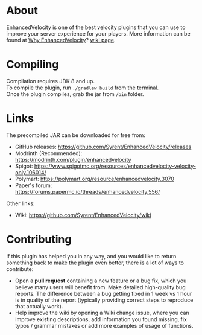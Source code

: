 # About
EnhancedVelocity is one of the best velocity plugins that you can use to improve your server experience for your players.
More information can be found at [Why EnhancedVelocity](https://github.com/Syrent/EnhancedVelocity/wiki/Why-EnhancedVelocity%3F)? [wiki page](https://github.com/Syrent/EnhancedVelocity/wiki).

# Compiling
Compilation requires JDK 8 and up.   
To compile the plugin, run `./gradlew build` from the terminal.   
Once the plugin compiles, grab the jar from `/bin` folder.   

# Links
The precompiled JAR can be downloaded for free from:

* GitHub releases: https://github.com/Syrent/EnhancedVelocity/releases
* Modrinth (Recommended): https://modrinth.com/plugin/enhancedvelocity
* Spigot: https://www.spigotmc.org/resources/enhancedvelocity-velocity-only.106014/
* Polymart: https://polymart.org/resource/enhancedvelocity.3070
* Paper's forum: https://forums.papermc.io/threads/enhancedvelocity.556/

Other links:

* Wiki: https://github.com/Syrent/EnhancedVelocity/wiki

# Contributing
If this plugin has helped you in any way, and you would like to return something back to make the plugin even better, there is a lot of ways to contribute:

* Open a **pull request** containing a new feature or a bug fix, which you believe many users will benefit from.
Make detailed high-quality bug reports. The difference between a bug getting fixed in 1 week vs 1 hour is in quality of the report (typically providing correct steps to reproduce that actually work).
* Help improve the wiki by opening a Wiki change issue, where you can improve existing descriptions, add information you found missing, fix typos / grammar mistakes or add more examples of usage of functions.
